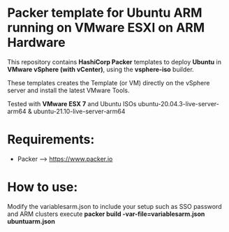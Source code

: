 # Packer template for Ubuntu ARM running on VMware ESXI on ARM Hardware


This repository contains **HashiCorp Packer** templates to deploy **Ubuntu** in **VMware vSphere (with vCenter)**, using the **vsphere-iso** builder.

These templates creates the Template (or VM) directly on the vSphere server and install the latest VMware Tools.

Tested with **VMware ESX 7** and Ubuntu ISOs ubuntu-20.04.3-live-server-arm64 & ubuntu-21.10-live-server-arm64

# Requirements: #

* Packer --> https://www.packer.io

# How to use: #
Modify the variablesarm.json to include your setup such as SSO password and ARM clusters
execute **packer build -var-file=variablesarm.json ubuntuarm.json**
